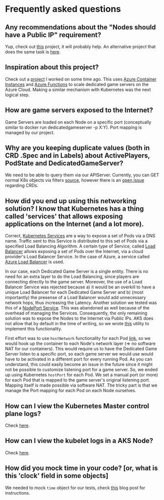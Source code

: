 # Frequently asked questions

## Any recommendations about the "Nodes should have a Public IP" requirement?

Yup, check out [this](https://github.com/dgkanatsios/AksNodePublicIPController) project, it will probably help. An alternative project that does the same task is [here](https://github.com/dgkanatsios/AksNodePublicIP).

## Inspiration about this project?

Check out a [project](https://github.com/dgkanatsios/AzureContainerInstancesManagement) I worked on some time ago. This uses [Azure Container Instances](https://azure.microsoft.com/en-us/services/container-instances/) and [Azure Functions](https://functions.azure.com) to scale dedicated game servers on the Azure Cloud. Making a similar mechanism with Kubernetes was the next logical step.

## How are game servers exposed to the Internet? 

Game Servers are loaded on each Node on a specific port (conceptually similar to docker run dedicatedgameserver -p X:Y). Port mapping is managed by our project.

## Why are you keeping duplicate values (both in CRD .Spec and in Labels) about ActivePlayers, PodState and DedicatedGameServer?

We need to be able to query them via our APIServer. Currently, you can GET normal K8s objects via filters [source](https://kubernetes.io/docs/concepts/overview/working-with-objects/field-selectors/), however there is an [open issue](https://github.com/kubernetes/kubernetes/issues/53459) regarding CRDs.

## How did you end up using this networking solution? I know that Kubernetes has a thing called 'services' that allows exposing applications on the Internet (and a lot more).

Correct, [Kubernetes Services](https://kubernetes.io/docs/concepts/services-networking/service/) are a way to expose a set of Pods via a DNS name. Traffic sent to this Service is distributed to this set of Pods via a specified Load Balancing Algorithm. A certain type of Service, called [Load Balancer](https://kubernetes.io/docs/concepts/services-networking/service/#loadbalancer) allows exposing a set of Pods over the Internet, via a cloud provider's Load Balancer Service. In the case of Azure, a service called [Azure Load Balancer](https://docs.microsoft.com/en-us/azure/load-balancer/load-balancer-overview) is used.

In our case, each Dedicated Game Server is a single entity. There is no need for an extra layer to do the Load Balancing, since players are connecting directly to the game server. Moreover, the use of a Load Balancer Service was rejected because a) it would be an overkill to have a unique Load Balancer for each Dedicated Game Server and b) (most importantly) the presense of a Load Balancer would add unnecessary network hops, thus increasing the Latency. Another solution we tested was this of a [NodePort Service](https://kubernetes.io/docs/concepts/services-networking/service/#nodeport). This was abandoned as well because of the overhead of managing the Services. Consequently, the only remaining solution was to expose the Nodes to the Internet via Public IPs. AKS does not allow that by default in the time of writing, so we wrote [this](https://github.com/dgkanatsios/AksNodePublicIPController) utility to implement this functionality. 

First effort was to use `hostNetwork` functionality for each Pod [link](http://alesnosek.com/blog/2017/02/14/accessing-kubernetes-pods-from-outside-of-the-cluster/), so we would hook up the container to each Node's network layer (=> no software NAT for our containers). This would require us to have the Dedicated Game Server listen to a specific port, so each game server we would use would have to be activated in a different port for every running Pod. As you can understand, this could easily become an issue in the future since it might not be possible to customize listening port for a game server. So, we ended up using Kubernetes `hostPort` for each Pod. We set a manual port (or more) for each Pod that is mapped to the game server's original listening port. Mapping itself is made possible via software NAT. The tricky part is that we manage the Port mapping for each Pod on each Node ourselves.

## How can I view the Kubernetes Master control plane logs?

Check [here](https://docs.microsoft.com/en-us/azure/aks/view-master-logs).

## How can I view the kubelet logs in a AKS Node?

Check [here](https://docs.microsoft.com/en-us/azure/aks/kubelet-logs).

## How did you mock time in your code? [or, what is this 'clock' field in some objects]

We needed to mock `time` object for our tests, check [this](https://medium.com/agrea-technogies/mocking-time-with-go-a89e66553e79) blog post for instructions.
